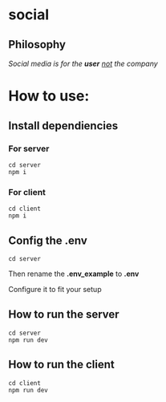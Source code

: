 # social

## Philosophy
_Social media is for the **user** <u>not</u> the company_

# How to use:

## Install dependiencies

### For server

```
cd server
npm i
```

### For client

```
cd client
npm i
```

## Config the .env

```
cd server
```

Then rename the **.env_example** to **.env**

Configure it to fit your setup

## How to run the server

```
cd server
npm run dev
```

## How to run the client

```
cd client
npm run dev
```
